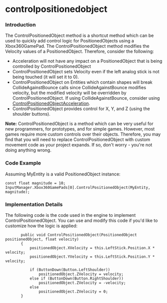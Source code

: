 # controlpositionedobject

### Introduction

The ControlPositionedObject method is a shortcut method which can be used to quickly add control logic for PositionedObjects using a Xbox360GamePad. The ControlPositionedObject method modifies the Velocity values of a PositionedObject. Therefore, consider the following:

* Acceleration will not have any impact on a PositionedObject that is being controlled by ControlPositionedObject
* ControlPositionedObject sets Velocity even if the left analog stick is not being touched (it will set it to 0).
* ControlPositionedObject on Entities which contain shapes will break CollideAgainstBounce calls since CollideAgainstBounce modifies velocity, but the modified velocity will be overridden by ControlPositionedObject. If using CollideAgainstBounce, consider using [ControlPositionedObjectAcceleration](../../../../../frb/docs/index.php).
* ControlPositionedObject provides control for X, Y, and Z (using the shoulder buttons).

**Note:** ControlPositionedObject is a method which can be very useful for new programmers, for prototypes, and for simple games. However, most games require more custom controls over their objects. Therefore, you may find that you will need to replace ControlPositionedObject with custom movement code as your project expands. If so, don't worry - you're not doing anything wrong.

### Code Example

Assuming MyEntity is a valid PositionedObject instance:

```
const float magnitude = 10;
InputManager.Xbox360GamePads[0].ControlPositionedObject(MyEntity, magnitude);
```

### Implementation Details

The following code is the code used in the engine to implement ControlPositionedObject. You can use and modify this code if you'd like to customize how the logic is applied:

```
       public void ControlPositionedObject(PositionedObject positionedObject, float velocity)
       {
           positionedObject.XVelocity = this.LeftStick.Position.X * velocity;
           positionedObject.YVelocity = this.LeftStick.Position.Y * velocity;

           if (ButtonDown(Button.LeftShoulder))
               positionedObject.ZVelocity = velocity;
           else if (ButtonDown(Button.RightShoulder))
               positionedObject.ZVelocity = -velocity;
           else
               positionedObject.ZVelocity = 0;
       }
```
